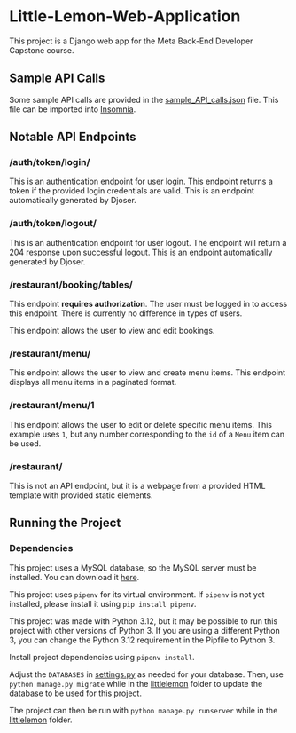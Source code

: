 # Little-Lemon-Web-Application
This project is a Django web app for the Meta Back-End Developer Capstone course. 

## Sample API Calls
Some sample API calls are provided in the [sample_API_calls.json](sample_API_calls.json) file. This file can be imported into [Insomnia](https://insomnia.rest/).

## Notable API Endpoints
### /auth/token/login/
This is an authentication endpoint for user login. This endpoint returns a token if the provided login credentials are valid. This is an endpoint automatically generated by Djoser.

### /auth/token/logout/
This is an authentication endpoint for user logout. The endpoint will return a 204 response upon successful logout. This is an endpoint automatically generated by Djoser.

### /restaurant/booking/tables/
This endpoint **requires authorization**. The user must be logged in to access this endpoint. There is currently no difference in types of users.

This endpoint allows the user to view and edit bookings.

### /restaurant/menu/
This endpoint allows the user to view and create menu items. This endpoint displays all menu items in a paginated format.

### /restaurant/menu/1
This endpoint allows the user to edit or delete specific menu items. This example uses `1`, but any number corresponding to the `id` of a `Menu` item can be used.

### /restaurant/ 
This is not an API endpoint, but it is a webpage from a provided HTML template with provided static elements.


## Running the Project
### Dependencies
This project uses a MySQL database, so the MySQL server must be installed. You can download it [here](https://dev.mysql.com/downloads/installer/).

This project uses `pipenv` for its virtual environment. If `pipenv` is not yet installed, please install it using `pip install pipenv`. 

This project was made with Python 3.12, but it may be possible to run this project with other versions of Python 3. If you are using a different Python 3, you can change the Python 3.12 requirement in the Pipfile to Python 3. 

Install project dependencies using `pipenv install`.

Adjust the `DATABASES` in [settings.py](littlelemon/littlelemon/settings.py) as needed for your database. Then, use `python manage.py migrate` while in the [littlelemon](littlelemon/) folder to update the database to be used for this project. 

The project can then be run with `python manage.py runserver` while in the [littlelemon](littlelemon/) folder.
